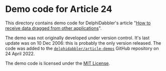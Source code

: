# Demo code for Article 24

This directory contains demo code for DelphiDabbler's article "[How to receive data dragged from other applications](https://delphidabbler.com/articles/article-24)".

The demo was not originally developed under version control. It's last update was on 10 Dec 2006: this is probably the only version released. The code was added to the [`delphidabbler/article-demos`](https://github.com/delphidabbler/article-demos) GitHub repository on 24 April 2022.

The demo code is licensed under the [MIT License](https://github.com/delphidabbler/article-demos/blob/master/LICENSE.md).
